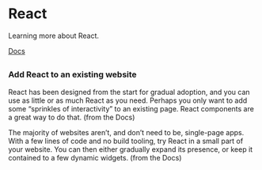 # React

Learning more about React.

[Docs](https://reactjs.org/docs/getting-started.html)

## 

### Add React to an existing website

React has been designed from the start for gradual adoption, and you can use as little or as much React as you need. Perhaps you only want to add some “sprinkles of interactivity” to an existing page. React components are a great way to do that. (from the Docs)

The majority of websites aren’t, and don’t need to be, single-page apps. With a few lines of code and no build tooling, try React in a small part of your website. You can then either gradually expand its presence, or keep it contained to a few dynamic widgets. (from the Docs)